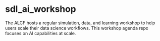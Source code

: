 # sdl_ai_workshop
The ALCF hosts a regular simulation, data, and learning workshop to help users scale their data science workflows. This workshop agenda repo focuses on AI capabilities at scale.
